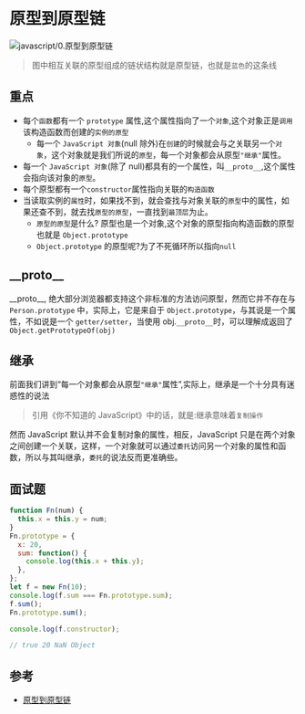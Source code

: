 # 原型到原型链

<img src="http://img.zhangyapeng.club/javascript/0.原型到原型链/原型.png" alt="javascript/0.原型到原型链" style="zoom:100%;" />

> 图中相互关联的原型组成的链状结构就是原型链，也就是`蓝色`的这条线

## 重点

- 每个`函数`都有一个 `prototype` 属性,这个属性指向了一个`对象`,这个对象正是`调用`该构造函数而创建的`实例的原型`
  - 每一个 `JavaScript 对象`(null 除外)在`创建`的时候就会与之关联另一个`对象`，这个对象就是我们所说的`原型`，每一个对象都会从原型`"继承"`属性。
- 每一个 `JavaScript 对象`(除了 null)都具有的一个属性，叫`__proto__`,这个属性会指向该对象的`原型`。
- 每个原型都有一个`constructor`属性指向关联的`构造函数`
- 当读取实例的`属性`时，如果找不到，就会查找与对象关联的`原型`中的属性，如果还查不到，就去找`原型的原型`，一直找到`最顶层`为止。
  - `原型的原型`是什么? 原型也是一个对象,这个对象的原型指向构造函数的原型也就是 `Object.prototype`
  - `Object.prototype` 的原型呢?为了不死循环所以指向`null`

## \_\_proto\_\_

\_\_proto\_\_, 绝大部分浏览器都支持这个非标准的方法访问原型，然而它并不存在与 `Person.prototype` 中，实际上，它是来自于 `Object.prototype`，与其说是一个属性，不如说是一个 `getter/setter`，当使用 obj.`__proto__`时，可以理解成返回了 `Object.getPrototypeOf(obj)`

## 继承

前面我们讲到“每一个对象都会从原型`"继承"`属性”,实际上，继承是一个十分具有迷惑性的说法

> 引用《你不知道的 JavaScript》中的话，就是:继承意味着`复制操作`

然而 JavaScript 默认并不会复制对象的属性，相反，JavaScript 只是在两个对象之间创建一个关联，这样，一个对象就可以通过`委托`访问另一个对象的属性和函数，所以与其叫继承，`委托`的说法反而更准确些。

## 面试题

```js
function Fn(num) {
  this.x = this.y = num;
}
Fn.prototype = {
  x: 20,
  sum: function() {
    console.log(this.x + this.y);
  },
};
let f = new Fn(10);
console.log(f.sum === Fn.prototype.sum);
f.sum();
Fn.prototype.sum();

console.log(f.constructor);

// true 20 NaN Object
```

## 参考

- [原型到原型链](https://juejin.cn/post/6844903472836395022)

